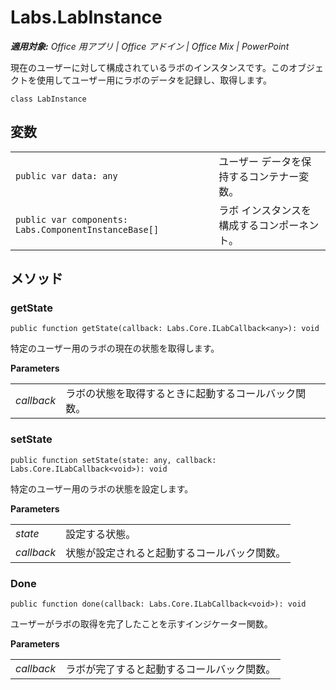 
# <a name="labs.labinstance"></a>Labs.LabInstance

 _**適用対象:** Office 用アプリ | Office アドイン | Office Mix | PowerPoint_

現在のユーザーに対して構成されているラボのインスタンスです。このオブジェクトを使用してユーザー用にラボのデータを記録し、取得します。

```
class LabInstance
```


## <a name="variables"></a>変数


|||
|:-----|:-----|
| `public var data: any`|ユーザー データを保持するコンテナー変数。|
| `public var components: Labs.ComponentInstanceBase[]`|ラボ インスタンスを構成するコンポーネント。|

## <a name="methods"></a>メソッド




### <a name="getstate"></a>getState

 `public function getState(callback: Labs.Core.ILabCallback<any>): void`

特定のユーザー用のラボの現在の状態を取得します。

 **Parameters**


|||
|:-----|:-----|
| _callback_|ラボの状態を取得するときに起動するコールバック関数。|

### <a name="setstate"></a>setState

 `public function setState(state: any, callback: Labs.Core.ILabCallback<void>): void`

特定のユーザー用のラボの状態を設定します。

 **Parameters**


|||
|:-----|:-----|
| _state_|設定する状態。|
| _callback_|状態が設定されると起動するコールバック関数。|

### <a name="done"></a>Done

 `public function done(callback: Labs.Core.ILabCallback<void>): void`

ユーザーがラボの取得を完了したことを示すインジケーター関数。

 **Parameters**


|||
|:-----|:-----|
| _callback_|ラボが完了すると起動するコールバック関数。|
